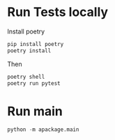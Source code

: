 
# Run Tests locally
Install poetry
```python
pip install poetry
poetry install
```
Then
```python
poetry shell
poetry run pytest
```
# Run main
```python
python -m apackage.main
```

